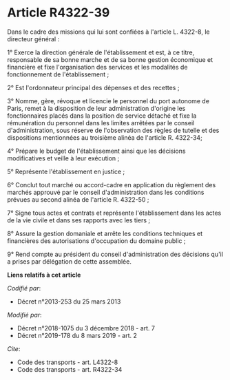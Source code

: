 # Article R4322-39

Dans le cadre des missions qui lui sont confiées à l'article L. 4322-8, le directeur général :

1° Exerce la direction générale de l'établissement et est, à ce titre, responsable de sa bonne marche et de sa bonne gestion
économique et financière et fixe l'organisation des services et les modalités de fonctionnement de l'établissement ;

2° Est l'ordonnateur principal des dépenses et des recettes ;

3° Nomme, gère, révoque et licencie le personnel du port autonome de Paris, remet à la disposition de leur administration
d'origine les fonctionnaires placés dans la position de service détaché et fixe la rémunération du personnel dans les limites
arrêtées par le conseil d'administration, sous réserve de l'observation des règles de tutelle et des dispositions mentionnées
au troisième alinéa de l'article R. 4322-34;

4° Prépare le budget de l'établissement ainsi que les décisions modificatives et veille à leur exécution ;

5° Représente l'établissement en justice ;

6° Conclut tout marché ou accord-cadre en application du règlement des marchés approuvé par le conseil d'administration dans
les conditions prévues au second alinéa de l'article R. 4322-50 ;

7° Signe tous actes et contrats et représente l'établissement dans les actes de la vie civile et dans ses rapports avec les
tiers ;

8° Assure la gestion domaniale et arrête les conditions techniques et financières des autorisations d'occupation du domaine
public ;

9° Rend compte au président du conseil d'administration des décisions qu'il a prises par délégation de cette assemblée.

**Liens relatifs à cet article**

_Codifié par_:

  - Décret n°2013-253 du 25 mars 2013

_Modifié par_:

  - Décret n°2018-1075 du 3 décembre 2018 - art. 7
  - Décret n°2019-178 du 8 mars 2019 - art. 2

_Cite_:

  - Code des transports - art. L4322-8
  - Code des transports - art. R4322-34
